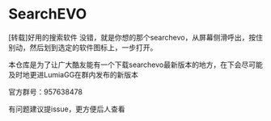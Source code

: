 # SearchEVO
[转载]好用的搜索软件
没错，就是你想的那个searchevo，从屏幕侧滑呼出，按住别动，然后划到选定的软件图标上，一步打开。

本仓库是为了让广大酷友能有一个下载searchevo最新版本的地方，在下会尽可能及时地更进LumiaGG在群内发布的新版本

官方群号：957638478

有问题建议提issue，更方便后人查看

